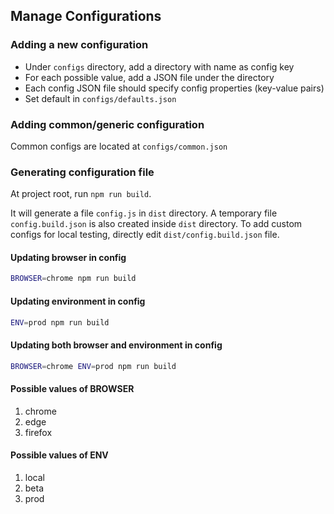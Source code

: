 ## Manage Configurations

### Adding a new configuration

- Under `configs` directory, add a directory with name as config key
- For each possible value, add a JSON file under the directory
- Each config JSON file should specify config properties (key-value pairs)
- Set default in `configs/defaults.json`

### Adding common/generic configuration

Common configs are located at `configs/common.json`

### Generating configuration file

At project root, run `npm run build`. 

It will generate a file `config.js` in `dist` directory.
A temporary file `config.build.json` is also created inside `dist` directory. To add custom configs for local testing, directly edit `dist/config.build.json` file.

#### Updating browser in config

```sh
BROWSER=chrome npm run build
```

#### Updating environment in config

```sh
ENV=prod npm run build
```

#### Updating both browser and environment in config

```sh
BROWSER=chrome ENV=prod npm run build
```

#### Possible values of BROWSER

1. chrome
2. edge
3. firefox

#### Possible values of ENV

1. local
2. beta
3. prod
